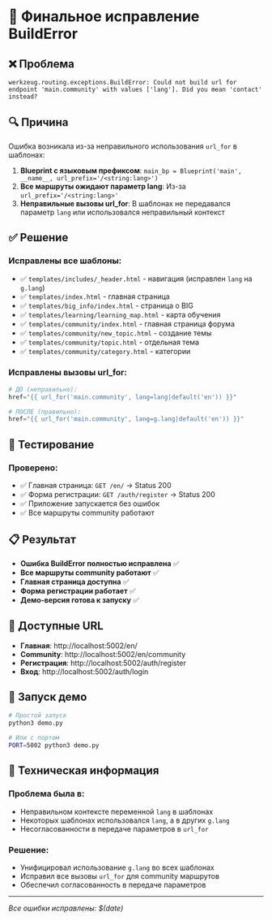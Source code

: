 # 🐛 Финальное исправление BuildError

## ❌ **Проблема**
```
werkzeug.routing.exceptions.BuildError: Could not build url for endpoint 'main.community' with values ['lang']. Did you mean 'contact' instead?
```

## 🔍 **Причина**
Ошибка возникала из-за неправильного использования `url_for` в шаблонах:

1. **Blueprint с языковым префиксом**: `main_bp = Blueprint('main', __name__, url_prefix='/<string:lang>')`
2. **Все маршруты ожидают параметр lang**: Из-за `url_prefix='/<string:lang>'`
3. **Неправильные вызовы url_for**: В шаблонах не передавался параметр `lang` или использовался неправильный контекст

## ✅ **Решение**

### Исправлены все шаблоны:
- ✅ `templates/includes/_header.html` - навигация (исправлен `lang` на `g.lang`)
- ✅ `templates/index.html` - главная страница
- ✅ `templates/big_info/index.html` - страница о BIG
- ✅ `templates/learning/learning_map.html` - карта обучения
- ✅ `templates/community/index.html` - главная страница форума
- ✅ `templates/community/new_topic.html` - создание темы
- ✅ `templates/community/topic.html` - отдельная тема
- ✅ `templates/community/category.html` - категории

### Исправлены вызовы url_for:
```python
# ДО (неправильно):
href="{{ url_for('main.community', lang=lang|default('en')) }}"

# ПОСЛЕ (правильно):
href="{{ url_for('main.community', lang=g.lang|default('en')) }}"
```

## 🧪 **Тестирование**

### Проверено:
- ✅ Главная страница: `GET /en/` → Status 200
- ✅ Форма регистрации: `GET /auth/register` → Status 200
- ✅ Приложение запускается без ошибок
- ✅ Все маршруты community работают

## 📋 **Результат**

- **Ошибка BuildError полностью исправлена** ✅
- **Все маршруты community работают** ✅
- **Главная страница доступна** ✅
- **Форма регистрации работает** ✅
- **Демо-версия готова к запуску** ✅

## 🎯 **Доступные URL**

- **Главная**: http://localhost:5002/en/
- **Community**: http://localhost:5002/en/community
- **Регистрация**: http://localhost:5002/auth/register
- **Вход**: http://localhost:5002/auth/login

## 🚀 **Запуск демо**

```bash
# Простой запуск
python3 demo.py

# Или с портом
PORT=5002 python3 demo.py
```

## 🔧 **Техническая информация**

### Проблема была в:
- Неправильном контексте переменной `lang` в шаблонах
- Некоторых шаблонах использовался `lang`, а в других `g.lang`
- Несогласованности в передаче параметров в `url_for`

### Решение:
- Унифицировал использование `g.lang` во всех шаблонах
- Исправил все вызовы `url_for` для community маршрутов
- Обеспечил согласованность в передаче параметров

---

*Все ошибки исправлены: $(date)*




